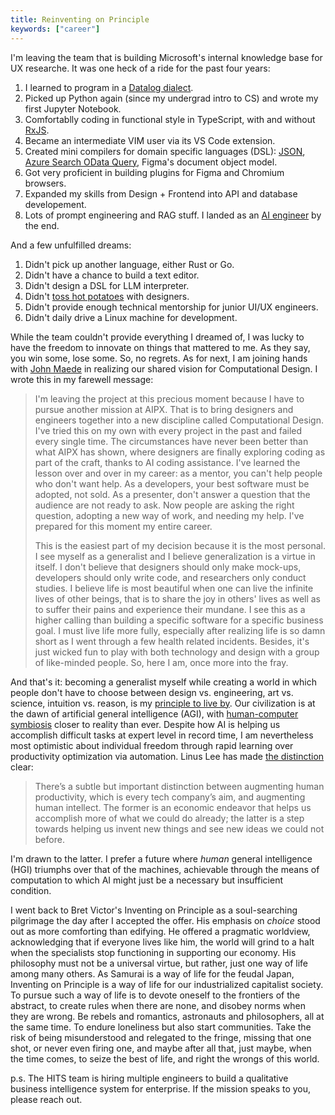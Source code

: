 ```yaml
---
title: Reinventing on Principle
keywords: ["career"]
---
```


I'm leaving the team that is building Microsoft's internal knowledge base for UX researche. It was one heck of a ride for the past four years:

1. I learned to program in a [Datalog dialect](https://github.com/cozodb/cozo).
1. Picked up Python again (since my undergrad intro to CS) and wrote my first Jupyter Notebook.
1. Comfortablly coding in functional style in TypeScript, with and without [RxJS](https://rxjs.dev/).
1. Became an intermediate VIM user via its VS Code extension.
1. Created mini compilers for domain specific languages (DSL): [JSON](https://github.com/chuanqisun/torex), [Azure Search OData Query](https://github.com/chuanqisun/acs-expression-builder), Figma's document object model.
1. Got very proficient in building plugins for Figma and Chromium browsers.
1. Expanded my skills from Design + Frontend into API and database developement.
1. Lots of prompt engineering and RAG stuff. I landed as an [AI engineer](https://www.latent.space/p/ai-engineer) by the end.

And a few unfulfilled dreams:

1. Didn't pick up another language, either Rust or Go.
2. Didn't have a chance to build a text editor.
3. Didn't design a DSL for LLM interpreter.
4. Didn't [toss hot potatoes](https://danmall.com/posts/hot-potato-process/) with designers.
5. Didn't provide enough technical mentorship for junior UI/UX engineers.
6. Didn't daily drive a Linux machine for development.

While the team couldn't provide everything I dreamed of, I was lucky to have the freedom to innovate on things that mattered to me. As they say, you win some, lose some. So, no regrets. As for next, I am joining hands with [John Maede](https://en.wikipedia.org/wiki/John_Maeda) in realizing our shared vision for Computational Design. I wrote this in my farewell message:

> I'm leaving the project at this precious moment because I have to pursue another mission at AIPX. That is to bring designers and engineers together into a new discipline called Computational Design. I've tried this on my own with every project in the past and failed every single time. The circumstances have never been better than what AIPX has shown, where designers are finally exploring coding as part of the craft, thanks to AI coding assistance. I've learned the lesson over and over in my career: as a mentor, you can't help people who don't want help. As a developers, your best software must be adopted, not sold. As a presenter, don't answer a question that the audience are not ready to ask. Now people are asking the right question, adopting a new way of work, and needing my help. I've prepared for this moment my entire career.
>
> This is the easiest part of my decision because it is the most personal. I see myself as a generalist and I believe generalization is a virtue in itself. I don't believe that designers should only make mock-ups, developers should only write code, and researchers only conduct studies. I believe life is most beautiful when one can live the infinite lives of other beings, that is to share the joy in others' lives as well as to suffer their pains and experience their mundane. I see this as a higher calling than building a specific software for a specific business goal. I must live life more fully, especially after realizing life is so damn short as I went through a few health related incidents. Besides, it's just wicked fun to play with both technology and design with a group of like-minded people. So, here I am, once more into the fray.

And that's it: becoming a generalist myself while creating a world in which people don't have to choose between design vs. engineering, art vs. science, intuition vs. reason, is my [principle to live by](https://youtu.be/PUv66718DII?si=zTTCUmUhmDcvHRrf). Our civilization is at the dawn of artificial general intelligence (AGI), with [human-computer symbiosis](https://groups.csail.mit.edu/medg/people/psz/Licklider.html) closer to reality than ever. Despite how AI is helping us accomplish difficult tasks at expert level in record time, I am nevertheless most optimistic about individual freedom through rapid learning over productivity optimization via automation. Linus Lee has made [the distinction](https://thesephist.com/posts/notation/#future-directions) clear:

> There’s a subtle but important distinction between augmenting human productivity, which is every tech company’s aim, and augmenting human intellect. The former is an economic endeavor that helps us accomplish more of what we could do already; the latter is a step towards helping us invent new things and see new ideas we could not before.

I'm drawn to the latter. I prefer a future where _human_ general intelligence (HGI) triumphs over that of the machines, achievable through the means of computation to which AI might just be a necessary but insufficient condition.

I went back to Bret Victor's Inventing on Principle as a soul-searching pilgrimage the day after I accepted the offer. His emphasis on _choice_ stood out as more comforting than edifying. He offered a pragmatic worldview, acknowledging that if everyone lives like him, the world will grind to a halt when the specialists stop functioning in supporting our economy. His philosophy must not be a universal virtue, but rather, just one way of life among many others. As Samurai is a way of life for the feudal Japan, Inventing on Principle is a way of life for our industrialized capitalist society. To pursue such a way of life is to devote oneself to the frontiers of the abstract, to create rules when there are none, and disobey norms when they are wrong. Be rebels and romantics, astronauts and philosophers, all at the same time. To endure loneliness but also start communities. Take the risk of being misunderstood and relegated to the fringe, missing that one shot, or never even firing one, and maybe after all that, just maybe, when the time comes, to seize the best of life, and right the wrongs of this world.

p.s. The HITS team is hiring multiple engineers to build a qualitative business intelligence system for enterprise. If the mission speaks to you, please reach out.
